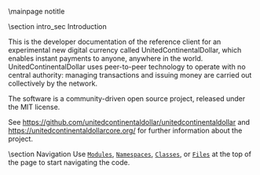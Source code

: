 \mainpage notitle

\section intro_sec Introduction

This is the developer documentation of the reference client for an experimental new digital currency called UnitedContinentalDollar,
which enables instant payments to anyone, anywhere in the world. UnitedContinentalDollar uses peer-to-peer technology to operate
with no central authority: managing transactions and issuing money are carried out collectively by the network.

The software is a community-driven open source project, released under the MIT license.

See https://github.com/unitedcontinentaldollar/unitedcontinentaldollar and https://unitedcontinentaldollarcore.org/ for further information about the project.

\section Navigation
Use <a href="modules.html"><code>Modules</code></a>, <a href="namespaces.html"><code>Namespaces</code></a>, <a href="classes.html"><code>Classes</code></a>, or <a href="files.html"><code>Files</code></a> at the top of the page to start navigating the code.

